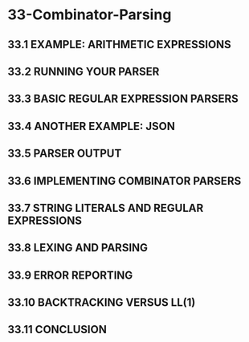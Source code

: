 # 33-Combinator-Parsing

## 33.1 EXAMPLE: ARITHMETIC EXPRESSIONS
## 33.2 RUNNING YOUR PARSER
## 33.3 BASIC REGULAR EXPRESSION PARSERS
## 33.4 ANOTHER EXAMPLE: JSON
## 33.5 PARSER OUTPUT
## 33.6 IMPLEMENTING COMBINATOR PARSERS
## 33.7 STRING LITERALS AND REGULAR EXPRESSIONS
## 33.8 LEXING AND PARSING
## 33.9 ERROR REPORTING
## 33.10 BACKTRACKING VERSUS LL(1)
## 33.11 CONCLUSION



